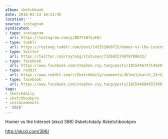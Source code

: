 ```yaml
---
album: sketchbook
date: 2016-03-23 16:51:45
location: ''
source: instagram
syndicated:
- type: instagram
  url: https://instagram.com/p/BDTYsNfsoFW/
- type: tumblr
  url: https://roytang.tumblr.com/post/141552868715/homer-vs-the-internet-xkcd-386-sketchdaily
- type: twitter
  url: https://twitter.com/roytang/statuses/712683274078789633/
- type: facebook
  url: https://www.facebook.com/stephen.roy.tang/posts/10154467471458912:1
- type: reddit
  url: https://www.reddit.com/r/SketchDaily/comments/4blmz1/march_23rd_xkcd/d1anvl6/
- type: facebook
  url: https://www.facebook.com/stephen.roy.tang/posts/10154468403338912
tags:
- sketchdaily
- sketchbookpro
- instacomments
- '2016'
---
```


Homer vs the Internet (xkcd 386) #sketchdaily #sketchbookpro

http://xkcd.com/386/